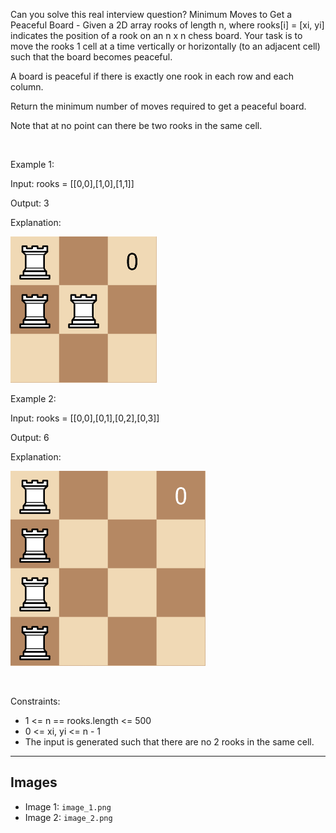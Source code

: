Can you solve this real interview question? Minimum Moves to Get a Peaceful Board - Given a 2D array rooks of length n, where rooks[i] = [xi, yi] indicates the position of a rook on an n x n chess board. Your task is to move the rooks 1 cell at a time vertically or horizontally (to an adjacent cell) such that the board becomes peaceful.

A board is peaceful if there is exactly one rook in each row and each column.

Return the minimum number of moves required to get a peaceful board.

Note that at no point can there be two rooks in the same cell.

 

Example 1:

Input: rooks = [[0,0],[1,0],[1,1]]

Output: 3

Explanation:

![Example 1](./image_1.png)

Example 2:

Input: rooks = [[0,0],[0,1],[0,2],[0,3]]

Output: 6

Explanation:

![Example 2](./image_2.png)

 

Constraints:

 * 1 <= n == rooks.length <= 500
 * 0 <= xi, yi <= n - 1
 * The input is generated such that there are no 2 rooks in the same cell.

---

## Images

- Image 1: `image_1.png`
- Image 2: `image_2.png`

